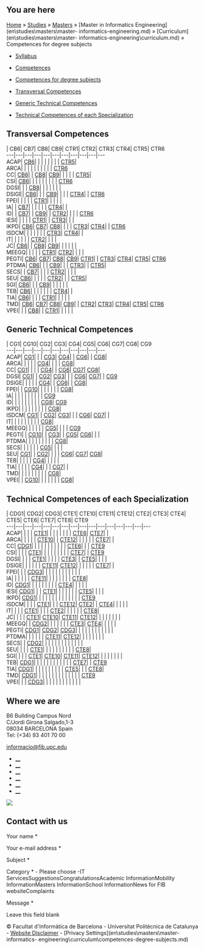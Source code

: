 ## You are here

[Home](en.md) » [Studies](en\\studies.md) » [Masters](en\\studies\\masters.md)
» [Master in Informatics Engineering](en\\studies\\masters\\master-
informatics-engineering.md) » [Curriculum](en\\studies\\masters\\master-
informatics-engineering\\curriculum.md) » Competences for degree subjects

  * [Syllabus](en\\studies\\masters\\master-informatics-engineering\\curriculum\\syllabus.md)
  * [Competences](en\\studies\\masters\\master-informatics-engineering\\curriculum\\competences.md)
  * [Competences for degree subjects](en\\studies\\masters\\master-informatics-engineering\\curriculum\\competences-degree-subjects.md)

  * [Transversal Competences](en\\studies\\masters\\master-informatics-engineering\\curriculum\\competences-degree-subjects.md)
  * [Generic Technical Competences](en\\studies\\masters\\master-informatics-engineering\\curriculum\\competences-degree-subjects.md)
  * [Technical Competences of each Specialization](en\\studies\\masters\\master-informatics-engineering\\curriculum\\competences-degree-subjects.md)

## Transversal Competences

| CB6| CB7| CB8| CB9| CTR1| CTR2| CTR3| CTR4| CTR5| CTR6  
---|---|---|---|---|---|---|---|---|---|---  
ACAP| [CB6](en\\studies\\masters\\master-informatics-engineering\\curriculum\\competences.md "Ability to apply the acquired knowledge and  capacity for solving problems in new or unknown environments within broader \(or multidisciplinary\) contexts related to their area of study.")| | | | | | | | [CTR5](en\\studies\\masters\\master-informatics-engineering\\curriculum\\competences.md "Capability to be motivated by professional achievement and to face new challenges, to have a broad vision of the possibilities of a career in the field of informatics engineering. Capability to be motivated by quality and continuous improvement, and  to act strictly on professional development. Capability to adapt to technological or organizational changes. Capacity for working in absence of information and/or with time and/or resources constraints.")|   
ARCA| | | | | | | | | | [CTR6](en\\studies\\masters\\master-informatics-engineering\\curriculum\\competences.md "Capacity for critical, logical and mathematical reasoning. Capability to solve problems in their area of study. Capacity for abstraction: the capability to create and use models that reflect real situations. Capability to design and implement simple experiments, and analyze and interpret their results. Capacity for analysis, synthesis and evaluation.")  
CC| [CB6](en\\studies\\masters\\master-informatics-engineering\\curriculum\\competences.md "Ability to apply the acquired knowledge and  capacity for solving problems in new or unknown environments within broader \(or multidisciplinary\) contexts related to their area of study.")| | [CB8](en\\studies\\masters\\master-informatics-engineering\\curriculum\\competences.md "Capability to communicate their conclusions, and the knowledge and rationale underpinning these, to both skilled and unskilled public in a clear and unambiguous way.")| [CB9](en\\studies\\masters\\master-informatics-engineering\\curriculum\\competences.md "Possession of the learning skills that enable the students to continue studying in a way that will be mainly self-directed or autonomous.")| | | | | [CTR5](en\\studies\\masters\\master-informatics-engineering\\curriculum\\competences.md "Capability to be motivated by professional achievement and to face new challenges, to have a broad vision of the possibilities of a career in the field of informatics engineering. Capability to be motivated by quality and continuous improvement, and  to act strictly on professional development. Capability to adapt to technological or organizational changes. Capacity for working in absence of information and/or with time and/or resources constraints.")|   
CSI| [CB6](en\\studies\\masters\\master-informatics-engineering\\curriculum\\competences.md "Ability to apply the acquired knowledge and  capacity for solving problems in new or unknown environments within broader \(or multidisciplinary\) contexts related to their area of study.")| | | | | | | | | [CTR6](en\\studies\\masters\\master-informatics-engineering\\curriculum\\competences.md "Capacity for critical, logical and mathematical reasoning. Capability to solve problems in their area of study. Capacity for abstraction: the capability to create and use models that reflect real situations. Capability to design and implement simple experiments, and analyze and interpret their results. Capacity for analysis, synthesis and evaluation.")  
DGSI| | | [CB8](en\\studies\\masters\\master-informatics-engineering\\curriculum\\competences.md "Capability to communicate their conclusions, and the knowledge and rationale underpinning these, to both skilled and unskilled public in a clear and unambiguous way.")| | | | | | |   
DSIGE| [CB6](en\\studies\\masters\\master-informatics-engineering\\curriculum\\competences.md "Ability to apply the acquired knowledge and  capacity for solving problems in new or unknown environments within broader \(or multidisciplinary\) contexts related to their area of study.")| | | [CB9](en\\studies\\masters\\master-informatics-engineering\\curriculum\\competences.md "Possession of the learning skills that enable the students to continue studying in a way that will be mainly self-directed or autonomous.")| | | | [CTR4](en\\studies\\masters\\master-informatics-engineering\\curriculum\\competences.md "Capability to manage the acquisition, structuring, analysis and visualization of data and information in the area of informatics engineering, and critically assess the results of this effort.")| | [CTR6](en\\studies\\masters\\master-informatics-engineering\\curriculum\\competences.md "Capacity for critical, logical and mathematical reasoning. Capability to solve problems in their area of study. Capacity for abstraction: the capability to create and use models that reflect real situations. Capability to design and implement simple experiments, and analyze and interpret their results. Capacity for analysis, synthesis and evaluation.")  
FPEI| | | | | [CTR1](en\\studies\\masters\\master-informatics-engineering\\curriculum\\competences.md "Capacity for knowing and understanding a business organization and the science that rules its activity, capability to understand the labour rules and the relationships between planning, industrial and commercial strategies, quality and profit. Capacity for developping creativity, entrepreneurship and innovation trend.")| | | | |   
IA| | [CB7](en\\studies\\masters\\master-informatics-engineering\\curriculum\\competences.md "Ability to integrate knowledges and handle the complexity of making judgments based on information which, being incomplete or limited, includes considerations on social and ethical responsibilities linked to the application of their knowledge and judgments.")| | | | | | [CTR4](en\\studies\\masters\\master-informatics-engineering\\curriculum\\competences.md "Capability to manage the acquisition, structuring, analysis and visualization of data and information in the area of informatics engineering, and critically assess the results of this effort.")| |   
ID| | [CB7](en\\studies\\masters\\master-informatics-engineering\\curriculum\\competences.md "Ability to integrate knowledges and handle the complexity of making judgments based on information which, being incomplete or limited, includes considerations on social and ethical responsibilities linked to the application of their knowledge and judgments.")| | [CB9](en\\studies\\masters\\master-informatics-engineering\\curriculum\\competences.md "Possession of the learning skills that enable the students to continue studying in a way that will be mainly self-directed or autonomous.")| | [CTR2](en\\studies\\masters\\master-informatics-engineering\\curriculum\\competences.md "Capability to know and understand the complexity of the typical economic and social phenomena  of the welfare society. Capacity for being able to analyze and assess the social and environmental impact.")| | | | [CTR6](en\\studies\\masters\\master-informatics-engineering\\curriculum\\competences.md "Capacity for critical, logical and mathematical reasoning. Capability to solve problems in their area of study. Capacity for abstraction: the capability to create and use models that reflect real situations. Capability to design and implement simple experiments, and analyze and interpret their results. Capacity for analysis, synthesis and evaluation.")  
IESI| | | | | [CTR1](en\\studies\\masters\\master-informatics-engineering\\curriculum\\competences.md "Capacity for knowing and understanding a business organization and the science that rules its activity, capability to understand the labour rules and the relationships between planning, industrial and commercial strategies, quality and profit. Capacity for developping creativity, entrepreneurship and innovation trend.")| | [CTR3](en\\studies\\masters\\master-informatics-engineering\\curriculum\\competences.md "Capacity of being able to work as a team member, either as a regular member or performing directive activities, in order to help the development of projects in a pragmatic manner and with sense of responsibility; capability to take into account the available resources.")| | |   
IKPD| [CB6](en\\studies\\masters\\master-informatics-engineering\\curriculum\\competences.md "Ability to apply the acquired knowledge and  capacity for solving problems in new or unknown environments within broader \(or multidisciplinary\) contexts related to their area of study.")| [CB7](en\\studies\\masters\\master-informatics-engineering\\curriculum\\competences.md "Ability to integrate knowledges and handle the complexity of making judgments based on information which, being incomplete or limited, includes considerations on social and ethical responsibilities linked to the application of their knowledge and judgments.")| [CB8](en\\studies\\masters\\master-informatics-engineering\\curriculum\\competences.md "Capability to communicate their conclusions, and the knowledge and rationale underpinning these, to both skilled and unskilled public in a clear and unambiguous way.")| | | | [CTR3](en\\studies\\masters\\master-informatics-engineering\\curriculum\\competences.md "Capacity of being able to work as a team member, either as a regular member or performing directive activities, in order to help the development of projects in a pragmatic manner and with sense of responsibility; capability to take into account the available resources.")| [CTR4](en\\studies\\masters\\master-informatics-engineering\\curriculum\\competences.md "Capability to manage the acquisition, structuring, analysis and visualization of data and information in the area of informatics engineering, and critically assess the results of this effort.")| | [CTR6](en\\studies\\masters\\master-informatics-engineering\\curriculum\\competences.md "Capacity for critical, logical and mathematical reasoning. Capability to solve problems in their area of study. Capacity for abstraction: the capability to create and use models that reflect real situations. Capability to design and implement simple experiments, and analyze and interpret their results. Capacity for analysis, synthesis and evaluation.")  
ISDCM| | | | | | | [CTR3](en\\studies\\masters\\master-informatics-engineering\\curriculum\\competences.md "Capacity of being able to work as a team member, either as a regular member or performing directive activities, in order to help the development of projects in a pragmatic manner and with sense of responsibility; capability to take into account the available resources.")| [CTR4](en\\studies\\masters\\master-informatics-engineering\\curriculum\\competences.md "Capability to manage the acquisition, structuring, analysis and visualization of data and information in the area of informatics engineering, and critically assess the results of this effort.")| |   
IT| | | | | | [CTR2](en\\studies\\masters\\master-informatics-engineering\\curriculum\\competences.md "Capability to know and understand the complexity of the typical economic and social phenomena  of the welfare society. Capacity for being able to analyze and assess the social and environmental impact.")| | | |   
JC| [CB6](en\\studies\\masters\\master-informatics-engineering\\curriculum\\competences.md "Ability to apply the acquired knowledge and  capacity for solving problems in new or unknown environments within broader \(or multidisciplinary\) contexts related to their area of study.")| | [CB8](en\\studies\\masters\\master-informatics-engineering\\curriculum\\competences.md "Capability to communicate their conclusions, and the knowledge and rationale underpinning these, to both skilled and unskilled public in a clear and unambiguous way.")| [CB9](en\\studies\\masters\\master-informatics-engineering\\curriculum\\competences.md "Possession of the learning skills that enable the students to continue studying in a way that will be mainly self-directed or autonomous.")| | | | | |   
MEEGQ| | | | | [CTR1](en\\studies\\masters\\master-informatics-engineering\\curriculum\\competences.md "Capacity for knowing and understanding a business organization and the science that rules its activity, capability to understand the labour rules and the relationships between planning, industrial and commercial strategies, quality and profit. Capacity for developping creativity, entrepreneurship and innovation trend.")| [CTR2](en\\studies\\masters\\master-informatics-engineering\\curriculum\\competences.md "Capability to know and understand the complexity of the typical economic and social phenomena  of the welfare society. Capacity for being able to analyze and assess the social and environmental impact.")| | | |   
PEGTI| [CB6](en\\studies\\masters\\master-informatics-engineering\\curriculum\\competences.md "Ability to apply the acquired knowledge and  capacity for solving problems in new or unknown environments within broader \(or multidisciplinary\) contexts related to their area of study.")| [CB7](en\\studies\\masters\\master-informatics-engineering\\curriculum\\competences.md "Ability to integrate knowledges and handle the complexity of making judgments based on information which, being incomplete or limited, includes considerations on social and ethical responsibilities linked to the application of their knowledge and judgments.")| [CB8](en\\studies\\masters\\master-informatics-engineering\\curriculum\\competences.md "Capability to communicate their conclusions, and the knowledge and rationale underpinning these, to both skilled and unskilled public in a clear and unambiguous way.")| [CB9](en\\studies\\masters\\master-informatics-engineering\\curriculum\\competences.md "Possession of the learning skills that enable the students to continue studying in a way that will be mainly self-directed or autonomous.")| [CTR1](en\\studies\\masters\\master-informatics-engineering\\curriculum\\competences.md "Capacity for knowing and understanding a business organization and the science that rules its activity, capability to understand the labour rules and the relationships between planning, industrial and commercial strategies, quality and profit. Capacity for developping creativity, entrepreneurship and innovation trend.")| | [CTR3](en\\studies\\masters\\master-informatics-engineering\\curriculum\\competences.md "Capacity of being able to work as a team member, either as a regular member or performing directive activities, in order to help the development of projects in a pragmatic manner and with sense of responsibility; capability to take into account the available resources.")| [CTR4](en\\studies\\masters\\master-informatics-engineering\\curriculum\\competences.md "Capability to manage the acquisition, structuring, analysis and visualization of data and information in the area of informatics engineering, and critically assess the results of this effort.")| [CTR5](en\\studies\\masters\\master-informatics-engineering\\curriculum\\competences.md "Capability to be motivated by professional achievement and to face new challenges, to have a broad vision of the possibilities of a career in the field of informatics engineering. Capability to be motivated by quality and continuous improvement, and  to act strictly on professional development. Capability to adapt to technological or organizational changes. Capacity for working in absence of information and/or with time and/or resources constraints.")| [CTR6](en\\studies\\masters\\master-informatics-engineering\\curriculum\\competences.md "Capacity for critical, logical and mathematical reasoning. Capability to solve problems in their area of study. Capacity for abstraction: the capability to create and use models that reflect real situations. Capability to design and implement simple experiments, and analyze and interpret their results. Capacity for analysis, synthesis and evaluation.")  
PTDMA| [CB6](en\\studies\\masters\\master-informatics-engineering\\curriculum\\competences.md "Ability to apply the acquired knowledge and  capacity for solving problems in new or unknown environments within broader \(or multidisciplinary\) contexts related to their area of study.")| | | [CB9](en\\studies\\masters\\master-informatics-engineering\\curriculum\\competences.md "Possession of the learning skills that enable the students to continue studying in a way that will be mainly self-directed or autonomous.")| | | [CTR3](en\\studies\\masters\\master-informatics-engineering\\curriculum\\competences.md "Capacity of being able to work as a team member, either as a regular member or performing directive activities, in order to help the development of projects in a pragmatic manner and with sense of responsibility; capability to take into account the available resources.")| | [CTR5](en\\studies\\masters\\master-informatics-engineering\\curriculum\\competences.md "Capability to be motivated by professional achievement and to face new challenges, to have a broad vision of the possibilities of a career in the field of informatics engineering. Capability to be motivated by quality and continuous improvement, and  to act strictly on professional development. Capability to adapt to technological or organizational changes. Capacity for working in absence of information and/or with time and/or resources constraints.")|   
SECS| | [CB7](en\\studies\\masters\\master-informatics-engineering\\curriculum\\competences.md "Ability to integrate knowledges and handle the complexity of making judgments based on information which, being incomplete or limited, includes considerations on social and ethical responsibilities linked to the application of their knowledge and judgments.")| | | | [CTR2](en\\studies\\masters\\master-informatics-engineering\\curriculum\\competences.md "Capability to know and understand the complexity of the typical economic and social phenomena  of the welfare society. Capacity for being able to analyze and assess the social and environmental impact.")| | | |   
SEU| [CB6](en\\studies\\masters\\master-informatics-engineering\\curriculum\\competences.md "Ability to apply the acquired knowledge and  capacity for solving problems in new or unknown environments within broader \(or multidisciplinary\) contexts related to their area of study.")| | | | | [CTR2](en\\studies\\masters\\master-informatics-engineering\\curriculum\\competences.md "Capability to know and understand the complexity of the typical economic and social phenomena  of the welfare society. Capacity for being able to analyze and assess the social and environmental impact.")| | | [CTR5](en\\studies\\masters\\master-informatics-engineering\\curriculum\\competences.md "Capability to be motivated by professional achievement and to face new challenges, to have a broad vision of the possibilities of a career in the field of informatics engineering. Capability to be motivated by quality and continuous improvement, and  to act strictly on professional development. Capability to adapt to technological or organizational changes. Capacity for working in absence of information and/or with time and/or resources constraints.")|   
SGI| [CB6](en\\studies\\masters\\master-informatics-engineering\\curriculum\\competences.md "Ability to apply the acquired knowledge and  capacity for solving problems in new or unknown environments within broader \(or multidisciplinary\) contexts related to their area of study.")| | | [CB9](en\\studies\\masters\\master-informatics-engineering\\curriculum\\competences.md "Possession of the learning skills that enable the students to continue studying in a way that will be mainly self-directed or autonomous.")| | | | | |   
TEB| [CB6](en\\studies\\masters\\master-informatics-engineering\\curriculum\\competences.md "Ability to apply the acquired knowledge and  capacity for solving problems in new or unknown environments within broader \(or multidisciplinary\) contexts related to their area of study.")| | | | | | | [CTR4](en\\studies\\masters\\master-informatics-engineering\\curriculum\\competences.md "Capability to manage the acquisition, structuring, analysis and visualization of data and information in the area of informatics engineering, and critically assess the results of this effort.")| |   
TIA| [CB6](en\\studies\\masters\\master-informatics-engineering\\curriculum\\competences.md "Ability to apply the acquired knowledge and  capacity for solving problems in new or unknown environments within broader \(or multidisciplinary\) contexts related to their area of study.")| | | | [CTR1](en\\studies\\masters\\master-informatics-engineering\\curriculum\\competences.md "Capacity for knowing and understanding a business organization and the science that rules its activity, capability to understand the labour rules and the relationships between planning, industrial and commercial strategies, quality and profit. Capacity for developping creativity, entrepreneurship and innovation trend.")| | | | |   
TMD| [CB6](en\\studies\\masters\\master-informatics-engineering\\curriculum\\competences.md "Ability to apply the acquired knowledge and  capacity for solving problems in new or unknown environments within broader \(or multidisciplinary\) contexts related to their area of study.")| [CB7](en\\studies\\masters\\master-informatics-engineering\\curriculum\\competences.md "Ability to integrate knowledges and handle the complexity of making judgments based on information which, being incomplete or limited, includes considerations on social and ethical responsibilities linked to the application of their knowledge and judgments.")| [CB8](en\\studies\\masters\\master-informatics-engineering\\curriculum\\competences.md "Capability to communicate their conclusions, and the knowledge and rationale underpinning these, to both skilled and unskilled public in a clear and unambiguous way.")| [CB9](en\\studies\\masters\\master-informatics-engineering\\curriculum\\competences.md "Possession of the learning skills that enable the students to continue studying in a way that will be mainly self-directed or autonomous.")| | [CTR2](en\\studies\\masters\\master-informatics-engineering\\curriculum\\competences.md "Capability to know and understand the complexity of the typical economic and social phenomena  of the welfare society. Capacity for being able to analyze and assess the social and environmental impact.")| [CTR3](en\\studies\\masters\\master-informatics-engineering\\curriculum\\competences.md "Capacity of being able to work as a team member, either as a regular member or performing directive activities, in order to help the development of projects in a pragmatic manner and with sense of responsibility; capability to take into account the available resources.")| [CTR4](en\\studies\\masters\\master-informatics-engineering\\curriculum\\competences.md "Capability to manage the acquisition, structuring, analysis and visualization of data and information in the area of informatics engineering, and critically assess the results of this effort.")| [CTR5](en\\studies\\masters\\master-informatics-engineering\\curriculum\\competences.md "Capability to be motivated by professional achievement and to face new challenges, to have a broad vision of the possibilities of a career in the field of informatics engineering. Capability to be motivated by quality and continuous improvement, and  to act strictly on professional development. Capability to adapt to technological or organizational changes. Capacity for working in absence of information and/or with time and/or resources constraints.")| [CTR6](en\\studies\\masters\\master-informatics-engineering\\curriculum\\competences.md "Capacity for critical, logical and mathematical reasoning. Capability to solve problems in their area of study. Capacity for abstraction: the capability to create and use models that reflect real situations. Capability to design and implement simple experiments, and analyze and interpret their results. Capacity for analysis, synthesis and evaluation.")  
VPEI| | | [CB8](en\\studies\\masters\\master-informatics-engineering\\curriculum\\competences.md "Capability to communicate their conclusions, and the knowledge and rationale underpinning these, to both skilled and unskilled public in a clear and unambiguous way.")| | [CTR1](en\\studies\\masters\\master-informatics-engineering\\curriculum\\competences.md "Capacity for knowing and understanding a business organization and the science that rules its activity, capability to understand the labour rules and the relationships between planning, industrial and commercial strategies, quality and profit. Capacity for developping creativity, entrepreneurship and innovation trend.")| | | | |   
  
## Generic Technical Competences

| CG1| CG10| CG2| CG3| CG4| CG5| CG6| CG7| CG8| CG9  
---|---|---|---|---|---|---|---|---|---|---  
ACAP| [CG1](en\\studies\\masters\\master-informatics-engineering\\curriculum\\competences.md "Capability to plan, calculate and design products, processes and facilities in all areas of Computer Science.")| | | [CG3](en\\studies\\masters\\master-informatics-engineering\\curriculum\\competences.md "Capability to lead, plan and supervise multidisciplinary teams.")| [CG4](en\\studies\\masters\\master-informatics-engineering\\curriculum\\competences.md "Capacity for mathematical modeling, calculation and simulation in technology and engineering companies centers, particularly in research, development and innovation tasks in all areas related to Informatics Engineering.")| | [CG6](en\\studies\\masters\\master-informatics-engineering\\curriculum\\competences.md "Capacity for general management, technical management and research projects management, development and innovation in companies and technology centers in the area of Computer Science.")| | [CG8](en\\studies\\masters\\master-informatics-engineering\\curriculum\\competences.md "Capability to apply the acquired knowledge and to solve problems in new or unfamiliar environments inside broad and multidisciplinary contexts, being able to integrate this knowledge.")|   
ARCA| | | | | [CG4](en\\studies\\masters\\master-informatics-engineering\\curriculum\\competences.md "Capacity for mathematical modeling, calculation and simulation in technology and engineering companies centers, particularly in research, development and innovation tasks in all areas related to Informatics Engineering.")| | | | [CG8](en\\studies\\masters\\master-informatics-engineering\\curriculum\\competences.md "Capability to apply the acquired knowledge and to solve problems in new or unfamiliar environments inside broad and multidisciplinary contexts, being able to integrate this knowledge.")|   
CC| [CG1](en\\studies\\masters\\master-informatics-engineering\\curriculum\\competences.md "Capability to plan, calculate and design products, processes and facilities in all areas of Computer Science.")| | | | [CG4](en\\studies\\masters\\master-informatics-engineering\\curriculum\\competences.md "Capacity for mathematical modeling, calculation and simulation in technology and engineering companies centers, particularly in research, development and innovation tasks in all areas related to Informatics Engineering.")| | [CG6](en\\studies\\masters\\master-informatics-engineering\\curriculum\\competences.md "Capacity for general management, technical management and research projects management, development and innovation in companies and technology centers in the area of Computer Science.")| [CG7](en\\studies\\masters\\master-informatics-engineering\\curriculum\\competences.md "Capacity for implementation, direction and management of computer manufacturing processes, with guarantee of safety for people and assets, the final quality of the products and their homologation.")| [CG8](en\\studies\\masters\\master-informatics-engineering\\curriculum\\competences.md "Capability to apply the acquired knowledge and to solve problems in new or unfamiliar environments inside broad and multidisciplinary contexts, being able to integrate this knowledge.")|   
DGSI| [CG1](en\\studies\\masters\\master-informatics-engineering\\curriculum\\competences.md "Capability to plan, calculate and design products, processes and facilities in all areas of Computer Science.")| | [CG2](en\\studies\\masters\\master-informatics-engineering\\curriculum\\competences.md "Capacity for management of products and installations of computer systems, complying with current legislation and ensuring the quality of service.")| [CG3](en\\studies\\masters\\master-informatics-engineering\\curriculum\\competences.md "Capability to lead, plan and supervise multidisciplinary teams.")| | | [CG6](en\\studies\\masters\\master-informatics-engineering\\curriculum\\competences.md "Capacity for general management, technical management and research projects management, development and innovation in companies and technology centers in the area of Computer Science.")| [CG7](en\\studies\\masters\\master-informatics-engineering\\curriculum\\competences.md "Capacity for implementation, direction and management of computer manufacturing processes, with guarantee of safety for people and assets, the final quality of the products and their homologation.")| | [CG9](en\\studies\\masters\\master-informatics-engineering\\curriculum\\competences.md "Capacity to understand and apply ethical responsibility, law and professional deontology of the activity of the Informatics Engineering profession.")  
DSIGE| | | | | [CG4](en\\studies\\masters\\master-informatics-engineering\\curriculum\\competences.md "Capacity for mathematical modeling, calculation and simulation in technology and engineering companies centers, particularly in research, development and innovation tasks in all areas related to Informatics Engineering.")| | [CG6](en\\studies\\masters\\master-informatics-engineering\\curriculum\\competences.md "Capacity for general management, technical management and research projects management, development and innovation in companies and technology centers in the area of Computer Science.")| | [CG8](en\\studies\\masters\\master-informatics-engineering\\curriculum\\competences.md "Capability to apply the acquired knowledge and to solve problems in new or unfamiliar environments inside broad and multidisciplinary contexts, being able to integrate this knowledge.")|   
FPEI| | [CG10](en\\studies\\masters\\master-informatics-engineering\\curriculum\\competences.md "Capacity to apply economics, human resources and projects management principles, as well as legislation, regulation and standardization of Informatics.")| | | | | | | [CG8](en\\studies\\masters\\master-informatics-engineering\\curriculum\\competences.md "Capability to apply the acquired knowledge and to solve problems in new or unfamiliar environments inside broad and multidisciplinary contexts, being able to integrate this knowledge.")|   
IA| | | | | | | | | | [CG9](en\\studies\\masters\\master-informatics-engineering\\curriculum\\competences.md "Capacity to understand and apply ethical responsibility, law and professional deontology of the activity of the Informatics Engineering profession.")  
ID| | | | | | | | | [CG8](en\\studies\\masters\\master-informatics-engineering\\curriculum\\competences.md "Capability to apply the acquired knowledge and to solve problems in new or unfamiliar environments inside broad and multidisciplinary contexts, being able to integrate this knowledge.")| [CG9](en\\studies\\masters\\master-informatics-engineering\\curriculum\\competences.md "Capacity to understand and apply ethical responsibility, law and professional deontology of the activity of the Informatics Engineering profession.")  
IKPD| | | | | | | | | [CG8](en\\studies\\masters\\master-informatics-engineering\\curriculum\\competences.md "Capability to apply the acquired knowledge and to solve problems in new or unfamiliar environments inside broad and multidisciplinary contexts, being able to integrate this knowledge.")|   
ISDCM| [CG1](en\\studies\\masters\\master-informatics-engineering\\curriculum\\competences.md "Capability to plan, calculate and design products, processes and facilities in all areas of Computer Science.")| | [CG2](en\\studies\\masters\\master-informatics-engineering\\curriculum\\competences.md "Capacity for management of products and installations of computer systems, complying with current legislation and ensuring the quality of service.")| [CG3](en\\studies\\masters\\master-informatics-engineering\\curriculum\\competences.md "Capability to lead, plan and supervise multidisciplinary teams.")| | | [CG6](en\\studies\\masters\\master-informatics-engineering\\curriculum\\competences.md "Capacity for general management, technical management and research projects management, development and innovation in companies and technology centers in the area of Computer Science.")| [CG7](en\\studies\\masters\\master-informatics-engineering\\curriculum\\competences.md "Capacity for implementation, direction and management of computer manufacturing processes, with guarantee of safety for people and assets, the final quality of the products and their homologation.")| |   
IT| | | | | | | | | [CG8](en\\studies\\masters\\master-informatics-engineering\\curriculum\\competences.md "Capability to apply the acquired knowledge and to solve problems in new or unfamiliar environments inside broad and multidisciplinary contexts, being able to integrate this knowledge.")|   
MEEGQ| | | | | | [CG5](en\\studies\\masters\\master-informatics-engineering\\curriculum\\competences.md "Capacity for the development, strategic planning, leadership, coordination and technical and financial management of projects in all areas of Informatics Engineering, keeping up with quality and environmental criteria.")| | | | [CG9](en\\studies\\masters\\master-informatics-engineering\\curriculum\\competences.md "Capacity to understand and apply ethical responsibility, law and professional deontology of the activity of the Informatics Engineering profession.")  
PEGTI| | [CG10](en\\studies\\masters\\master-informatics-engineering\\curriculum\\competences.md "Capacity to apply economics, human resources and projects management principles, as well as legislation, regulation and standardization of Informatics.")| | [CG3](en\\studies\\masters\\master-informatics-engineering\\curriculum\\competences.md "Capability to lead, plan and supervise multidisciplinary teams.")| | [CG5](en\\studies\\masters\\master-informatics-engineering\\curriculum\\competences.md "Capacity for the development, strategic planning, leadership, coordination and technical and financial management of projects in all areas of Informatics Engineering, keeping up with quality and environmental criteria.")| [CG6](en\\studies\\masters\\master-informatics-engineering\\curriculum\\competences.md "Capacity for general management, technical management and research projects management, development and innovation in companies and technology centers in the area of Computer Science.")| | |   
PTDMA| | | | | | | | | [CG8](en\\studies\\masters\\master-informatics-engineering\\curriculum\\competences.md "Capability to apply the acquired knowledge and to solve problems in new or unfamiliar environments inside broad and multidisciplinary contexts, being able to integrate this knowledge.")|   
SECS| | | | | | [CG5](en\\studies\\masters\\master-informatics-engineering\\curriculum\\competences.md "Capacity for the development, strategic planning, leadership, coordination and technical and financial management of projects in all areas of Informatics Engineering, keeping up with quality and environmental criteria.")| | | |   
SEU| [CG1](en\\studies\\masters\\master-informatics-engineering\\curriculum\\competences.md "Capability to plan, calculate and design products, processes and facilities in all areas of Computer Science.")| | [CG2](en\\studies\\masters\\master-informatics-engineering\\curriculum\\competences.md "Capacity for management of products and installations of computer systems, complying with current legislation and ensuring the quality of service.")| | | | [CG6](en\\studies\\masters\\master-informatics-engineering\\curriculum\\competences.md "Capacity for general management, technical management and research projects management, development and innovation in companies and technology centers in the area of Computer Science.")| [CG7](en\\studies\\masters\\master-informatics-engineering\\curriculum\\competences.md "Capacity for implementation, direction and management of computer manufacturing processes, with guarantee of safety for people and assets, the final quality of the products and their homologation.")| [CG8](en\\studies\\masters\\master-informatics-engineering\\curriculum\\competences.md "Capability to apply the acquired knowledge and to solve problems in new or unfamiliar environments inside broad and multidisciplinary contexts, being able to integrate this knowledge.")|   
TEB| | | | | [CG4](en\\studies\\masters\\master-informatics-engineering\\curriculum\\competences.md "Capacity for mathematical modeling, calculation and simulation in technology and engineering companies centers, particularly in research, development and innovation tasks in all areas related to Informatics Engineering.")| | | | |   
TIA| | | | | [CG4](en\\studies\\masters\\master-informatics-engineering\\curriculum\\competences.md "Capacity for mathematical modeling, calculation and simulation in technology and engineering companies centers, particularly in research, development and innovation tasks in all areas related to Informatics Engineering.")| | | [CG7](en\\studies\\masters\\master-informatics-engineering\\curriculum\\competences.md "Capacity for implementation, direction and management of computer manufacturing processes, with guarantee of safety for people and assets, the final quality of the products and their homologation.")| |   
TMD| | | | | | | | | [CG8](en\\studies\\masters\\master-informatics-engineering\\curriculum\\competences.md "Capability to apply the acquired knowledge and to solve problems in new or unfamiliar environments inside broad and multidisciplinary contexts, being able to integrate this knowledge.")|   
VPEI| | [CG10](en\\studies\\masters\\master-informatics-engineering\\curriculum\\competences.md "Capacity to apply economics, human resources and projects management principles, as well as legislation, regulation and standardization of Informatics.")| | | | | | | [CG8](en\\studies\\masters\\master-informatics-engineering\\curriculum\\competences.md "Capability to apply the acquired knowledge and to solve problems in new or unfamiliar environments inside broad and multidisciplinary contexts, being able to integrate this knowledge.")|   
  
## Technical Competences of each Specialization

| CDG1| CDG2| CDG3| CTE1| CTE10| CTE11| CTE12| CTE2| CTE3| CTE4| CTE5| CTE6|
CTE7| CTE8| CTE9  
---|---|---|---|---|---|---|---|---|---|---|---|---|---|---|---  
ACAP| | | | [CTE1](en\\studies\\masters\\master-informatics-engineering\\curriculum\\competences.md "Capability to model, design, define the architecture, implement, manage, operate, administrate and maintain applications, networks, systems, services and computer contents.")| | | | | | | | [CTE6](en\\studies\\masters\\master-informatics-engineering\\curriculum\\competences.md "Capability to design and evaluate operating systems and servers, and applications and systems based on distributed computing.")| [CTE7](en\\studies\\masters\\master-informatics-engineering\\curriculum\\competences.md "Capability to understand and to apply advanced knowledge of high performance computing and numerical or computational methods to engineering problems.")| |   
ARCA| | | | | [CTE10](en\\studies\\masters\\master-informatics-engineering\\curriculum\\competences.md "Capability to use and develop methodologies, methods, techniques, special-purpose programs, rules and standards for computer graphics.")| | [CTE12](en\\studies\\masters\\master-informatics-engineering\\curriculum\\competences.md "Capability to create and exploit virtual environments, and to the create, manageme and distribute of multimedia content.")| | | | | | [CTE7](en\\studies\\masters\\master-informatics-engineering\\curriculum\\competences.md "Capability to understand and to apply advanced knowledge of high performance computing and numerical or computational methods to engineering problems.")| |   
CC| [CDG1](en\\studies\\masters\\master-informatics-engineering\\curriculum\\competences.md "Capability to integrate technologies, applications, services and systems of Informatics Engineering, in general and in broader and multicisciplinary contexts.")| | | | | | | | | | | [CTE6](en\\studies\\masters\\master-informatics-engineering\\curriculum\\competences.md "Capability to design and evaluate operating systems and servers, and applications and systems based on distributed computing.")| | | [CTE9](en\\studies\\masters\\master-informatics-engineering\\curriculum\\competences.md "Capability to apply mathematical, statistical and artificial intelligence methods to model, design and develop applications, services, intelligent systems and knowledge-based systems.")  
CSI| | | | [CTE1](en\\studies\\masters\\master-informatics-engineering\\curriculum\\competences.md "Capability to model, design, define the architecture, implement, manage, operate, administrate and maintain applications, networks, systems, services and computer contents.")| | | | | | | | | [CTE7](en\\studies\\masters\\master-informatics-engineering\\curriculum\\competences.md "Capability to understand and to apply advanced knowledge of high performance computing and numerical or computational methods to engineering problems.")| | [CTE9](en\\studies\\masters\\master-informatics-engineering\\curriculum\\competences.md "Capability to apply mathematical, statistical and artificial intelligence methods to model, design and develop applications, services, intelligent systems and knowledge-based systems.")  
DGSI| | | | [CTE1](en\\studies\\masters\\master-informatics-engineering\\curriculum\\competences.md "Capability to model, design, define the architecture, implement, manage, operate, administrate and maintain applications, networks, systems, services and computer contents.")| | | | | [CTE3](en\\studies\\masters\\master-informatics-engineering\\curriculum\\competences.md "Capability to secure, manage, audit and certify the quality of developments, processes, systems, services, applications and software products.")| | [CTE5](en\\studies\\masters\\master-informatics-engineering\\curriculum\\competences.md "Capability to analyze the information needs that arise in an environment and carry out all the stages in the process of building an information system.")| | | |   
DSIGE| | | | | | [CTE11](en\\studies\\masters\\master-informatics-engineering\\curriculum\\competences.md "Capability to conceptualize, design, develop and evaluate human-computer interaction of products, systems, applications and informatic services.")| [CTE12](en\\studies\\masters\\master-informatics-engineering\\curriculum\\competences.md "Capability to create and exploit virtual environments, and to the create, manageme and distribute of multimedia content.")| | | | | | [CTE7](en\\studies\\masters\\master-informatics-engineering\\curriculum\\competences.md "Capability to understand and to apply advanced knowledge of high performance computing and numerical or computational methods to engineering problems.")| |   
FPEI| | | [CDG3](en\\studies\\masters\\master-informatics-engineering\\curriculum\\competences.md "Capability to manage research, development and innovation projects  in companies and technology centers, guaranteeing the safety of people and assets, the final quality of products and their homologation.")| | | | | | | | | | | |   
IA| | | | | | [CTE11](en\\studies\\masters\\master-informatics-engineering\\curriculum\\competences.md "Capability to conceptualize, design, develop and evaluate human-computer interaction of products, systems, applications and informatic services.")| | | | | | | | [CTE8](en\\studies\\masters\\master-informatics-engineering\\curriculum\\competences.md "Capability to design and develop systems, applications and services in embedded and ubiquitous systems .")|   
ID| [CDG1](en\\studies\\masters\\master-informatics-engineering\\curriculum\\competences.md "Capability to integrate technologies, applications, services and systems of Informatics Engineering, in general and in broader and multicisciplinary contexts.")| | | | | | | | | [CTE4](en\\studies\\masters\\master-informatics-engineering\\curriculum\\competences.md "Capability to design, develop, manage and evaluate mechanisms of certification and safety guarantee in the management and access to information in a local or distributed processing.")| | | | |   
IESI| [CDG1](en\\studies\\masters\\master-informatics-engineering\\curriculum\\competences.md "Capability to integrate technologies, applications, services and systems of Informatics Engineering, in general and in broader and multicisciplinary contexts.")| | | [CTE1](en\\studies\\masters\\master-informatics-engineering\\curriculum\\competences.md "Capability to model, design, define the architecture, implement, manage, operate, administrate and maintain applications, networks, systems, services and computer contents.")| | | | | | | [CTE5](en\\studies\\masters\\master-informatics-engineering\\curriculum\\competences.md "Capability to analyze the information needs that arise in an environment and carry out all the stages in the process of building an information system.")| | | |   
IKPD| [CDG1](en\\studies\\masters\\master-informatics-engineering\\curriculum\\competences.md "Capability to integrate technologies, applications, services and systems of Informatics Engineering, in general and in broader and multicisciplinary contexts.")| | | | | | | | | | | | | | [CTE9](en\\studies\\masters\\master-informatics-engineering\\curriculum\\competences.md "Capability to apply mathematical, statistical and artificial intelligence methods to model, design and develop applications, services, intelligent systems and knowledge-based systems.")  
ISDCM| | | | [CTE1](en\\studies\\masters\\master-informatics-engineering\\curriculum\\competences.md "Capability to model, design, define the architecture, implement, manage, operate, administrate and maintain applications, networks, systems, services and computer contents.")| | | [CTE12](en\\studies\\masters\\master-informatics-engineering\\curriculum\\competences.md "Capability to create and exploit virtual environments, and to the create, manageme and distribute of multimedia content.")| [CTE2](en\\studies\\masters\\master-informatics-engineering\\curriculum\\competences.md "Capability to understand and know how to apply the operation and organization of Internet, technologies and protocols for next generation networks, component models, middleware and services.")| | [CTE4](en\\studies\\masters\\master-informatics-engineering\\curriculum\\competences.md "Capability to design, develop, manage and evaluate mechanisms of certification and safety guarantee in the management and access to information in a local or distributed processing.")| | | | |   
IT| | | | [CTE1](en\\studies\\masters\\master-informatics-engineering\\curriculum\\competences.md "Capability to model, design, define the architecture, implement, manage, operate, administrate and maintain applications, networks, systems, services and computer contents.")| | | | [CTE2](en\\studies\\masters\\master-informatics-engineering\\curriculum\\competences.md "Capability to understand and know how to apply the operation and organization of Internet, technologies and protocols for next generation networks, component models, middleware and services.")| | | | | | [CTE8](en\\studies\\masters\\master-informatics-engineering\\curriculum\\competences.md "Capability to design and develop systems, applications and services in embedded and ubiquitous systems .")|   
JC| | | | [CTE1](en\\studies\\masters\\master-informatics-engineering\\curriculum\\competences.md "Capability to model, design, define the architecture, implement, manage, operate, administrate and maintain applications, networks, systems, services and computer contents.")| [CTE10](en\\studies\\masters\\master-informatics-engineering\\curriculum\\competences.md "Capability to use and develop methodologies, methods, techniques, special-purpose programs, rules and standards for computer graphics.")| [CTE11](en\\studies\\masters\\master-informatics-engineering\\curriculum\\competences.md "Capability to conceptualize, design, develop and evaluate human-computer interaction of products, systems, applications and informatic services.")| [CTE12](en\\studies\\masters\\master-informatics-engineering\\curriculum\\competences.md "Capability to create and exploit virtual environments, and to the create, manageme and distribute of multimedia content.")| | | | | | | |   
MEEGQ| | [CDG2](en\\studies\\masters\\master-informatics-engineering\\curriculum\\competences.md "Capacity for strategic planning, development, direction, coordination, and technical and economic management in the areas of Informatics Engineering related to: systems, applications, services, networks, infrastructure or computer facilities and software development centers or factories, respecting the implementation of quality and environmental criteria in multidisciplinary  working environments .")| | | | | | | [CTE3](en\\studies\\masters\\master-informatics-engineering\\curriculum\\competences.md "Capability to secure, manage, audit and certify the quality of developments, processes, systems, services, applications and software products.")| [CTE4](en\\studies\\masters\\master-informatics-engineering\\curriculum\\competences.md "Capability to design, develop, manage and evaluate mechanisms of certification and safety guarantee in the management and access to information in a local or distributed processing.")| | | | |   
PEGTI| [CDG1](en\\studies\\masters\\master-informatics-engineering\\curriculum\\competences.md "Capability to integrate technologies, applications, services and systems of Informatics Engineering, in general and in broader and multicisciplinary contexts.")| [CDG2](en\\studies\\masters\\master-informatics-engineering\\curriculum\\competences.md "Capacity for strategic planning, development, direction, coordination, and technical and economic management in the areas of Informatics Engineering related to: systems, applications, services, networks, infrastructure or computer facilities and software development centers or factories, respecting the implementation of quality and environmental criteria in multidisciplinary  working environments .")| [CDG3](en\\studies\\masters\\master-informatics-engineering\\curriculum\\competences.md "Capability to manage research, development and innovation projects  in companies and technology centers, guaranteeing the safety of people and assets, the final quality of products and their homologation.")| | | | | | | | | | | |   
PTDMA| | | | | | [CTE11](en\\studies\\masters\\master-informatics-engineering\\curriculum\\competences.md "Capability to conceptualize, design, develop and evaluate human-computer interaction of products, systems, applications and informatic services.")| [CTE12](en\\studies\\masters\\master-informatics-engineering\\curriculum\\competences.md "Capability to create and exploit virtual environments, and to the create, manageme and distribute of multimedia content.")| | | | | | | |   
SECS| | [CDG2](en\\studies\\masters\\master-informatics-engineering\\curriculum\\competences.md "Capacity for strategic planning, development, direction, coordination, and technical and economic management in the areas of Informatics Engineering related to: systems, applications, services, networks, infrastructure or computer facilities and software development centers or factories, respecting the implementation of quality and environmental criteria in multidisciplinary  working environments .")| | | | | | | | | | | | |   
SEU| | | | [CTE1](en\\studies\\masters\\master-informatics-engineering\\curriculum\\competences.md "Capability to model, design, define the architecture, implement, manage, operate, administrate and maintain applications, networks, systems, services and computer contents.")| | | | | | | | | | [CTE8](en\\studies\\masters\\master-informatics-engineering\\curriculum\\competences.md "Capability to design and develop systems, applications and services in embedded and ubiquitous systems .")|   
SGI| | | | [CTE1](en\\studies\\masters\\master-informatics-engineering\\curriculum\\competences.md "Capability to model, design, define the architecture, implement, manage, operate, administrate and maintain applications, networks, systems, services and computer contents.")| [CTE10](en\\studies\\masters\\master-informatics-engineering\\curriculum\\competences.md "Capability to use and develop methodologies, methods, techniques, special-purpose programs, rules and standards for computer graphics.")| [CTE11](en\\studies\\masters\\master-informatics-engineering\\curriculum\\competences.md "Capability to conceptualize, design, develop and evaluate human-computer interaction of products, systems, applications and informatic services.")| [CTE12](en\\studies\\masters\\master-informatics-engineering\\curriculum\\competences.md "Capability to create and exploit virtual environments, and to the create, manageme and distribute of multimedia content.")| | | | | | | |   
TEB| [CDG1](en\\studies\\masters\\master-informatics-engineering\\curriculum\\competences.md "Capability to integrate technologies, applications, services and systems of Informatics Engineering, in general and in broader and multicisciplinary contexts.")| | | | | | | | | | | | [CTE7](en\\studies\\masters\\master-informatics-engineering\\curriculum\\competences.md "Capability to understand and to apply advanced knowledge of high performance computing and numerical or computational methods to engineering problems.")| | [CTE9](en\\studies\\masters\\master-informatics-engineering\\curriculum\\competences.md "Capability to apply mathematical, statistical and artificial intelligence methods to model, design and develop applications, services, intelligent systems and knowledge-based systems.")  
TIA| [CDG1](en\\studies\\masters\\master-informatics-engineering\\curriculum\\competences.md "Capability to integrate technologies, applications, services and systems of Informatics Engineering, in general and in broader and multicisciplinary contexts.")| | | | | | | | | | [CTE5](en\\studies\\masters\\master-informatics-engineering\\curriculum\\competences.md "Capability to analyze the information needs that arise in an environment and carry out all the stages in the process of building an information system.")| | | [CTE8](en\\studies\\masters\\master-informatics-engineering\\curriculum\\competences.md "Capability to design and develop systems, applications and services in embedded and ubiquitous systems .")|   
TMD| [CDG1](en\\studies\\masters\\master-informatics-engineering\\curriculum\\competences.md "Capability to integrate technologies, applications, services and systems of Informatics Engineering, in general and in broader and multicisciplinary contexts.")| | | | | | | | | | | | | | [CTE9](en\\studies\\masters\\master-informatics-engineering\\curriculum\\competences.md "Capability to apply mathematical, statistical and artificial intelligence methods to model, design and develop applications, services, intelligent systems and knowledge-based systems.")  
VPEI| | | [CDG3](en\\studies\\masters\\master-informatics-engineering\\curriculum\\competences.md "Capability to manage research, development and innovation projects  in companies and technology centers, guaranteeing the safety of people and assets, the final quality of products and their homologation.")| | | | | | | | | | | |   
  
## Where we are

B6 Building Campus Nord  
C/Jordi Girona Salgado,1-3  
08034 BARCELONA Spain  
Tel: (+34) 93 401 70 00

[informacio@fib.upc.edu](informacio@fib.upc.edu.md)

  * [__](en\\noticies\\rss.rss.md)
  * [__](fib.upc.md)
  * [__](fib_upc.md)
  * [__](photos\\fib-upc\\albums.md)
  * [__](user\\mediafib.md)
  * [__](fib.upc.md)

[![](/sites/fib/files/images/banner-suport-fib.jpg)](index.md)

## Contact with us

Your name *

Your e-mail address *

Subject *

Category * \- Please choose -IT ServicesSuggestionsCongratulationsAcademic
InformationMobility InformationMasters InformationSchool InformationNews for
FIB websiteComplaints

Message *

Leave this field blank

© Facultat d'Informàtica de Barcelona - Universitat Politècnica de Catalunya -
[Website Disclaimer](en\\website-disclaimer.md) \- [Privacy
Settings](en\\studies\\masters\\master-informatics-
engineering\\curriculum\\competences-degree-subjects.md)

